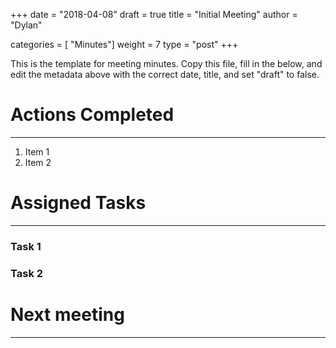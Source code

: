 +++
date = "2018-04-08"
draft = true
title = "Initial Meeting"
author = "Dylan"

categories = [ "Minutes"]
weight = 7
type = "post"
+++

This is the template for meeting minutes. Copy this file, fill in the below, and edit the metadata above with the correct date, title, and set "draft" to false.

# **Actions Completed**
--------------

1. Item 1
2. Item 2

# **Assigned Tasks**
--------------

### Task 1

### Task 2


# **Next meeting**
------------------
